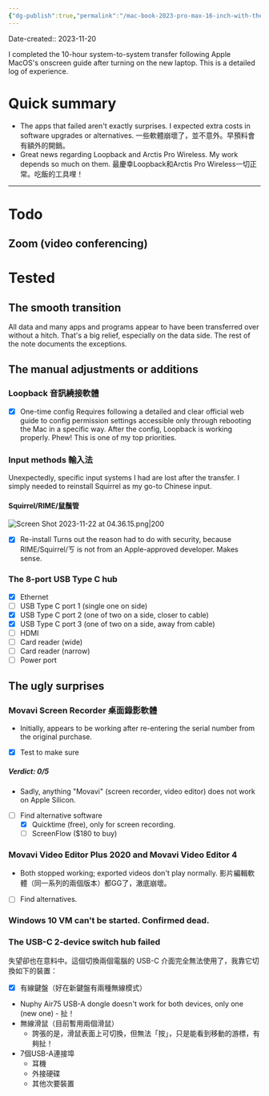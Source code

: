 ```yaml
---
{"dg-publish":true,"permalink":"/mac-book-2023-pro-max-16-inch-with-the-m3-chip-upgrade-log-mac-intel-m3/","noteIcon":"2"}
---
```


Date-created:: 2023-11-20

I completed the 10-hour system-to-system transfer following Apple MacOS's onscreen guide after turning on the new laptop. This is a detailed log of experience.
# Quick summary

- The apps that failed aren't exactly surprises. I expected extra costs in software upgrades or alternatives. 一些軟體崩壞了，並不意外。早預料會有額外的開銷。
- Great news regarding Loopback and Arctis Pro Wireless. My work depends so much on them. 最慶幸Loopback和Arctis Pro Wireless一切正常。吃飯的工具哩！

---
# Todo

## Zoom (video conferencing)

# Tested

## The smooth transition

All data and many apps and programs appear to have been transferred over without a hitch. That's a big relief, especially on the data side. The rest of the note documents the exceptions.
## The manual adjustments or additions
### Loopback 音訊繞接軟體

- [x] One-time config
Requires following a detailed and clear official web guide to config permission settings accessible only through rebooting the Mac in a specific way. After the config, Loopback is working properly. Phew! This is one of my top priorities.
### Input methods 輸入法

Unexpectedly, specific input systems I had are lost after the transfer. I simply needed to reinstall Squirrel as my go-to Chinese input.
#### Squirrel/RIME/鼠鬚管

![Screen Shot 2023-11-22 at 04.36.15.png|200](/img/user/Screen%20Shot%202023-11-22%20at%2004.36.15.png)

- [x] Re-install
Turns out the reason had to do with security, because RIME/Squirrel/ㄎ is not from an Apple-approved developer. Makes sense. 
### The 8-port USB Type C hub

- [x] Ethernet
- [ ] USB Type C port 1 (single one on side)
- [x] USB Type C port 2 (one of two on a side, closer to cable)
- [x] USB Type C port 3 (one of two on a side, away from cable)
- [ ] HDMI
- [ ] Card reader (wide)
- [ ] Card reader (narrow)
- [ ] Power port
## The ugly surprises

### Movavi Screen Recorder 桌面錄影軟體

- Initially, appears to be working after re-entering the serial number from the original purchase.
- [x] Test to make sure
##### Verdict: 0/5 

- Sadly, anything "Movavi" (screen recorder, video editor) does not work on Apple Silicon.
- [ ] Find alternative software
	- [x] Quicktime (free), only for screen recording.
	- [ ] ScreenFlow ($180 to buy)
### Movavi Video Editor Plus 2020 and Movavi Video Editor 4

- Both stopped working; exported videos don't play normally. 影片編輯軟體（同一系列的兩個版本）都GG了，澈底崩壞。
- [ ] Find alternatives.
### Windows 10 VM can't be started. Confirmed dead.

### The USB-C 2-device switch hub failed

失望卻也在意料中。這個切換兩個電腦的 USB-C 介面完全無法使用了，我靠它切換如下的裝置：

- [x] 有線鍵盤（好在新鍵盤有兩種無線模式）
- Nuphy Air75 USB-A dongle doesn't work for both devices, only one (new one) - 扯！
- 無線滑鼠（目前暫用兩個滑鼠）
	- 誇張的是，滑鼠表面上可切換，但無法「按」，只是能看到移動的游標，有夠扯！
- 7個USB-A連接埠
	- 耳機
	- 外接硬碟
	- 其他次要裝置

